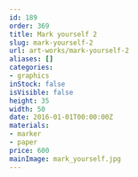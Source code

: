 ```yaml
---
id: 189
order: 369
title: Mark yourself 2
slug: mark-yourself-2
url: art-works/mark-yourself-2
aliases: []
categories:
- graphics
inStock: false
isVisible: false
height: 35
width: 50
date: 2016-01-01T00:00:00Z
materials:
- marker
- paper
price: 600
mainImage: mark_yourself.jpg
---
```

